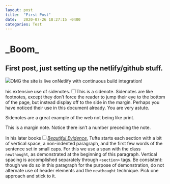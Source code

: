 ```yaml
---
layout: post
title:  "First Post"
date:   2020-07-26 18:27:15 -0400
categories: Test
---
```


<h1> _Boom_  </h1>

<h2>First post, just setting up the netlify/github stuff.</h2>

<section><p><span class="marginnote"><img src="https://res.cloudinary.com/kentasy/image/upload/v1488400289/Connected-Thoughts/happiness-is-fleeting_ijr3jh.gif"/></span>OMG the site is live onNetlify with continuous build integration!</p><section>

<article>
<section><p>his extensive use of sidenotes.<label for="sn-extensive-use-of-sidenotes" class="margin-toggle sidenote-number"></label><input type="checkbox" id="sn-extensive-use-of-sidenotes" class="margin-toggle"/><span class="sidenote">This is a sidenote.</span> Sidenotes are like footnotes, except they don’t force the reader to jump their eye to the bottom of the page, but instead display off to the side in the margin. Perhaps you have noticed their use in this document already. You are very astute.</p>
<p>Sidenotes are a great example of the web not being like print. </p></section>


<span class="marginnote">
  This is a margin note. Notice there isn’t a number preceding the note.
</span>

<section><p><span class="newthought">In his later books<label for="sn-in-his-later-books" class="margin-toggle sidenote-number"></label></span><input type="checkbox" id="sn-in-his-later-books" class="margin-toggle"/><span class="sidenote"><a href="http://www.edwardtufte.com/tufte/books_be"><em>Beautiful Evidence</em></a></span>, Tufte starts each section with a bit of vertical space, a non-indented paragraph, and the first few words of the sentence set in small caps. For this we use a span with the class <code>newthought</code>, as demonstrated at the beginning of this paragraph. Vertical spacing is accomplished separately through <code>&lt;section&gt;</code> tags. Be consistent: though we do so in this paragraph for the purpose of demonstration, do not alternate use of header elements and the <code>newthought</code> technique. Pick one approach and stick to it.</p></section>
</article>